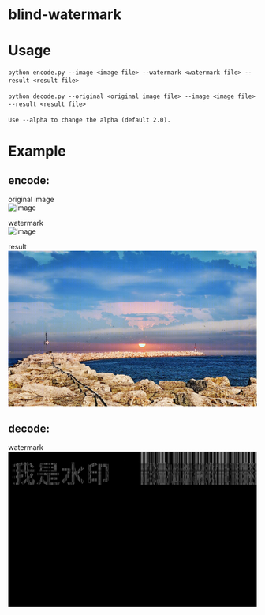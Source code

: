 # blind-watermark
# Usage
```shell
python encode.py --image <image file> --watermark <watermark file> --result <result file>

python decode.py --original <original image file> --image <image file> --result <result file>

Use --alpha to change the alpha (default 2.0).
```
# Example
## encode:
original image<br>
![image](https://github.com/linyacool/blind-watermark/blob/master/ori.png)

watermark<br>
![image](https://github.com/linyacool/blind-watermark/blob/master/watermark.png)

result<br>
![image](https://github.com/linyacool/blind-watermark/blob/master/res.png)

## decode:
watermark<br>
![image](https://github.com/linyacool/blind-watermark/blob/master/extract.png)
